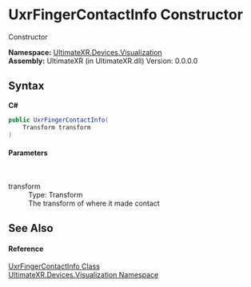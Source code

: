 # UxrFingerContactInfo Constructor 
 

Constructor

**Namespace:**&nbsp;<a href="N_UltimateXR_Devices_Visualization">UltimateXR.Devices.Visualization</a><br />**Assembly:**&nbsp;UltimateXR (in UltimateXR.dll) Version: 0.0.0.0

## Syntax

**C#**<br />
``` C#
public UxrFingerContactInfo(
	Transform transform
)
```


#### Parameters
&nbsp;<dl><dt>transform</dt><dd>Type: Transform<br />The transform of where it made contact</dd></dl>

## See Also


#### Reference
<a href="T_UltimateXR_Devices_Visualization_UxrFingerContactInfo">UxrFingerContactInfo Class</a><br /><a href="N_UltimateXR_Devices_Visualization">UltimateXR.Devices.Visualization Namespace</a><br />